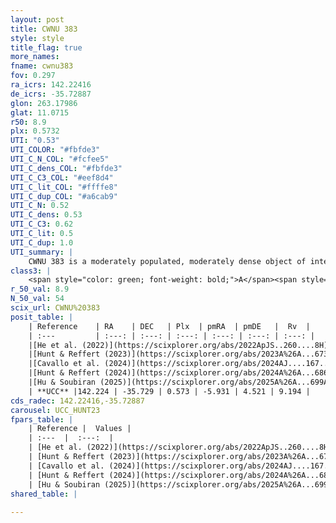 ```yaml
---
layout: post
title: CWNU 383
style: style
title_flag: true
more_names: 
fname: cwnu383
fov: 0.297
ra_icrs: 142.22416
de_icrs: -35.72887
glon: 263.17986
glat: 11.0715
r50: 8.9
plx: 0.5732
UTI: "0.53"
UTI_COLOR: "#fbfde3"
UTI_C_N_COL: "#fcfee5"
UTI_C_dens_COL: "#fbfde3"
UTI_C_C3_COL: "#eef8d4"
UTI_C_lit_COL: "#ffffe8"
UTI_C_dup_COL: "#a6cab9"
UTI_C_N: 0.52
UTI_C_dens: 0.53
UTI_C_C3: 0.62
UTI_C_lit: 0.5
UTI_C_dup: 1.0
UTI_summary: |
    CWNU 383 is a moderately populated, moderately dense object of intermediate C3 quality. It was recently reported but it is moderately studied in the literature.
class3: |
    <span style="color: green; font-weight: bold;">A</span><span style="color: red; font-weight: bold;">C</span>
r_50_val: 8.9
N_50_val: 54
scix_url: CWNU%20383
posit_table: |
    | Reference    | RA    | DEC   | Plx  | pmRA  | pmDE   |  Rv  |
    | :---         | :---: | :---: | :---: | :---: | :---: | :---: |
    |[He et al. (2022)](https://scixplorer.org/abs/2022ApJS..260....8H) | 142.2 | -35.695 | 0.58 | -5.93 | 4.54 | 10.6 |
    |[Hunt & Reffert (2023)](https://scixplorer.org/abs/2023A%26A...673A.114H) | 142.229 | -35.738 | 0.561 | -5.886 | 4.505 | 8.657 |
    |[Cavallo et al. (2024)](https://scixplorer.org/abs/2024AJ....167...12C) | 142.257 | -35.719 | 0.568 | -- | -- | -- |
    |[Hunt & Reffert (2024)](https://scixplorer.org/abs/2024A%26A...686A..42H) | 142.229 | -35.738 | 0.561 | -5.886 | 4.505 | 8.657 |
    |[Hu & Soubiran (2025)](https://scixplorer.org/abs/2025A%26A...699A.246H) | 142.257 | -35.719 | -- | -- | -- | -- |
    | **UCC** |142.224 | -35.729 | 0.573 | -5.931 | 4.521 | 9.194 | 
cds_radec: 142.22416,-35.72887
carousel: UCC_HUNT23
fpars_table: |
    | Reference |  Values |
    | :---  |  :---:  |
    | [He et al. (2022)](https://scixplorer.org/abs/2022ApJS..260....8H) | `AG=0.85, m-M=11.0, logAge=9.3, Z=0.002` |
    | [Hunt & Reffert (2023)](https://scixplorer.org/abs/2023A%26A...673A.114H) | `AV50=0.319, diffAV50=0.518, MOD50=11.113, logAge50=9.044` |
    | [Cavallo et al. (2024)](https://scixplorer.org/abs/2024AJ....167...12C) | `AV50=0.85, dMod50=11.22, logAge50=8.99, [Fe/H]50=-0.12` |
    | [Hunt & Reffert (2024)](https://scixplorer.org/abs/2024A%26A...686A..42H) | `MassJ=55.1192` |
    | [Hu & Soubiran (2025)](https://scixplorer.org/abs/2025A%26A...699A.246H) | `MA22=-0.26, MA23f=-0.2, MZ23=-0.21, MK24=-0.25, MF24=-0.15` |
shared_table: |
    
---
```

